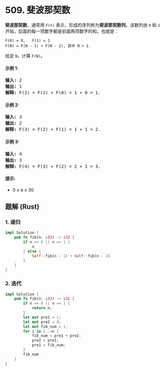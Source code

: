 # 509. 斐波那契数
**斐波那契数**，通常用 ```F(n)``` 表示，形成的序列称为**斐波那契数列**。该数列由 ```0``` 和 ```1``` 开始，后面的每一项数字都是前面两项数字的和。也就是：
```
F(0) = 0,   F(1) = 1
F(N) = F(N - 1) + F(N - 2), 其中 N > 1.
```

给定 ```N```，计算 ```F(N)```。

#### 示例 1:
<pre>
<strong>输入:</strong> 2
<strong>输出:</strong> 1
<strong>解释:</strong> F(2) = F(1) + F(0) = 1 + 0 = 1.
</pre>

#### 示例 2:
<pre>
<strong>输入:</strong> 3
<strong>输出:</strong> 2
<strong>解释:</strong> F(3) = F(2) + F(1) = 1 + 1 = 2.
</pre>

#### 示例 3:
<pre>
<strong>输入:</strong> 4
<strong>输出:</strong> 3
<strong>解释:</strong> F(4) = F(3) + F(2) = 2 + 1 = 3.
</pre>

#### 提示:
* 0 ≤ ```N``` ≤ 30

## 题解 (Rust)

### 1. 递归
```Rust
impl Solution {
    pub fn fib(n: i32) -> i32 {
        if n == 0 || n == 1 {
            n
        } else {
            Self::fib(n - 1) + Self::fib(n - 2)
        }
    }
}
```

### 2. 迭代
```Rust
impl Solution {
    pub fn fib(n: i32) -> i32 {
        if n == 0 || n == 1 {
            return n;
        }
        let mut pre1 = 1;
        let mut pre2 = 0;
        let mut fib_num = 1;
        for i in 2..=n {
            fib_num = pre1 + pre2;
            pre2 = pre1;
            pre1 = fib_num;
        }
        fib_num
    }
}
```
